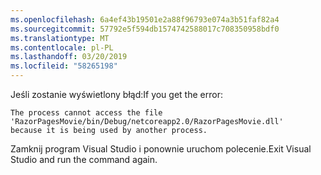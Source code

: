 ```yaml
---
ms.openlocfilehash: 6a4ef43b19501e2a88f96793e074a3b51faf82a4
ms.sourcegitcommit: 57792e5f594db1574742588017c708350958bdf0
ms.translationtype: MT
ms.contentlocale: pl-PL
ms.lasthandoff: 03/20/2019
ms.locfileid: "58265198"
---
```

<span data-ttu-id="69ff6-101">Jeśli zostanie wyświetlony błąd:</span><span class="sxs-lookup"><span data-stu-id="69ff6-101">If you get the error:</span></span>

  ```
  The process cannot access the file
 'RazorPagesMovie/bin/Debug/netcoreapp2.0/RazorPagesMovie.dll'
  because it is being used by another process.
  ```

<span data-ttu-id="69ff6-102">Zamknij program Visual Studio i ponownie uruchom polecenie.</span><span class="sxs-lookup"><span data-stu-id="69ff6-102">Exit Visual Studio and run the command again.</span></span>
